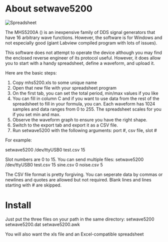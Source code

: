 About setwave5200
=================

![Spreadsheet](https://raw.githubusercontent.com/wd5gnr/mhs5200a/master/images/screenshot_211.png "The system in action")

The MHS5200A () is an inexpensive family of DDS signal generators that have
16 arbitrary wave functions. However, the software is for Windows and not
especially good (giant Labview compiled program with lots of issues).

This software does not attempt to operate the device although you may
find the enclosed reverse engineer of its protocol useful. However, it
does allow you to start with a handy spreadsheet, define a waveform, and
upload it.

Here are the basic steps:

1) Copy mhs5200.xls to some unique name
2) Open that new file with your spreadsheet program
3) On the first tab, you can set the total period, min/max values if you like
4) You can fill in column C and if you want to use data from the rest of the spreadsheet to fill in your formula, you can. Each waveform has 1024 samples and data ranges from 0 to 255. The spreadsheet scales for you if you set min and max.
5) Observe the waveform graph to ensure you have the right shape.
6) Switch to the export tab and export it as a CSV file.
7) Run setwave5200 with the following arguments: port #, csv file, slot #

For example:

setwave5200 /dev/ttyUSB0 test.csv 15

Slot numbers are 0 to 15. You can send multiple files:
setwave5200 /dev/ttyUSB0 test.csv 15 sine.csv 0 noise.csv 5

The CSV file format is pretty forgiving. You can seperate data by
commas or newlines and quotes are allowed but not required. Blank lines
and lines starting with # are skipped.

Install
=======

Just put the three files on your path in the same directory:
setwave5200
setwave5200.dat
setwave5200.awk

You will also want the xls file and an Excel-compatible spreadsheet


